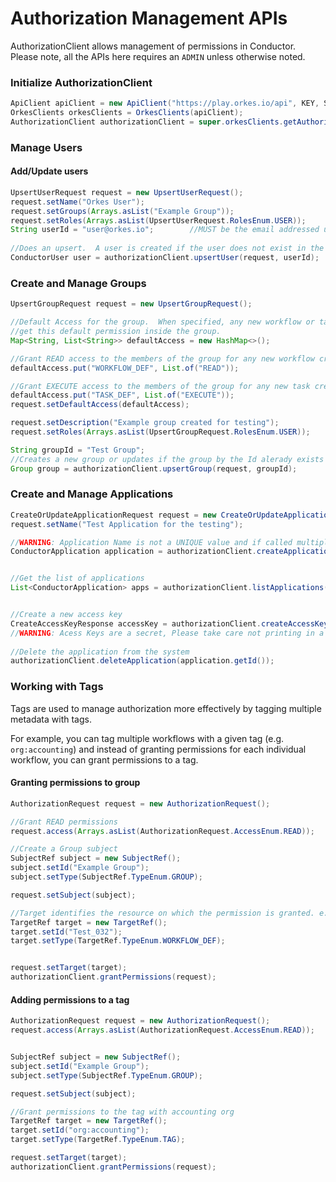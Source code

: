 # Authorization Management APIs
AuthorizationClient allows management of permissions in Conductor.
Please note, all the APIs here requires an `ADMIN` unless otherwise noted.

### Initialize AuthorizationClient
```java
ApiClient apiClient = new ApiClient("https://play.orkes.io/api", KEY, SECRET);
OrkesClients orkesClients = OrkesClients(apiClient);
AuthorizationClient authorizationClient = super.orkesClients.getAuthorizationClient();
```

### Manage Users

#### Add/Update users
````java
UpsertUserRequest request = new UpsertUserRequest();
request.setName("Orkes User");
request.setGroups(Arrays.asList("Example Group"));
request.setRoles(Arrays.asList(UpsertUserRequest.RolesEnum.USER));
String userId = "user@orkes.io";        //MUST be the email addressed used to login to Conductor
        
//Does an upsert.  A user is created if the user does not exist in the system, or updated for an existing user.        
ConductorUser user = authorizationClient.upsertUser(request, userId);
````


### Create and Manage Groups
```java
UpsertGroupRequest request = new UpsertGroupRequest();

//Default Access for the group.  When specified, any new workflow or task created by the members of this group
//get this default permission inside the group.
Map<String, List<String>> defaultAccess = new HashMap<>();

//Grant READ access to the members of the group for any new workflow created by a member of this group
defaultAccess.put("WORKFLOW_DEF", List.of("READ"));

//Grant EXECUTE access to the members of the group for any new task created by a member of this group
defaultAccess.put("TASK_DEF", List.of("EXECUTE"));
request.setDefaultAccess(defaultAccess);

request.setDescription("Example group created for testing");
request.setRoles(Arrays.asList(UpsertGroupRequest.RolesEnum.USER));

String groupId = "Test Group";
//Creates a new group or updates if the group by the Id alerady exists
Group group = authorizationClient.upsertGroup(request, groupId);
```
### Create and Manage Applications
```java
CreateOrUpdateApplicationRequest request = new CreateOrUpdateApplicationRequest();
request.setName("Test Application for the testing");

//WARNING: Application Name is not a UNIQUE value and if called multiple times, it will create a new application
ConductorApplication application = authorizationClient.createApplication(request);


//Get the list of applications
List<ConductorApplication> apps = authorizationClient.listApplications();


//Create a new access key
CreateAccessKeyResponse accessKey = authorizationClient.createAccessKey(application.getId());
//WARNING: Acess Keys are a secret, Please take care not printing in a log
        
//Delete the application from the system
authorizationClient.deleteApplication(application.getId());
```

### Working with Tags
Tags are used to manage authorization more effectively by tagging multiple metadata with tags.

For example, you can tag multiple workflows with a given tag (e.g. `org:accounting`) and instead of granting permissions 
for each individual workflow, you can grant permissions to a tag.

#### Granting permissions to group

```java
AuthorizationRequest request = new AuthorizationRequest();

//Grant READ permissions
request.access(Arrays.asList(AuthorizationRequest.AccessEnum.READ));

//Create a Group subject
SubjectRef subject = new SubjectRef();
subject.setId("Example Group");
subject.setType(SubjectRef.TypeEnum.GROUP);

request.setSubject(subject);

//Target identifies the resource on which the permission is granted. e.g. Workflow, Task etc.
TargetRef target = new TargetRef();
target.setId("Test_032");
target.setType(TargetRef.TypeEnum.WORKFLOW_DEF);


request.setTarget(target);
authorizationClient.grantPermissions(request);

```

#### Adding permissions to a tag
```java
AuthorizationRequest request = new AuthorizationRequest();
request.access(Arrays.asList(AuthorizationRequest.AccessEnum.READ));


SubjectRef subject = new SubjectRef();
subject.setId("Example Group");
subject.setType(SubjectRef.TypeEnum.GROUP);

request.setSubject(subject);

//Grant permissions to the tag with accounting org
TargetRef target = new TargetRef();
target.setId("org:accounting");
target.setType(TargetRef.TypeEnum.TAG);

request.setTarget(target);
authorizationClient.grantPermissions(request);
```